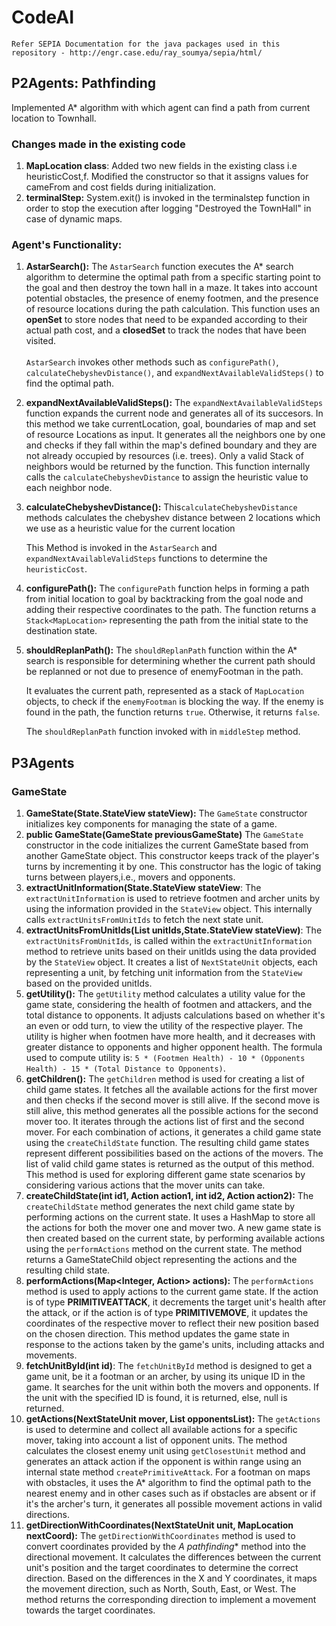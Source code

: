 # CodeAI
 `Refer SEPIA Documentation for the java packages used in this repository - http://engr.case.edu/ray_soumya/sepia/html/`
 <br/>
## P2Agents: Pathfinding

Implemented A\* algorithm with which agent can find a path from current location to Townhall.

### Changes made in the existing code

1.  **MapLocation class**: Added two new fields in the existing class i.e heuristicCost,f. Modified the constructor so that it assigns values for cameFrom and cost fields during initialization.
2.  **terminalStep:** System.exit() is invoked in the terminalstep function in order to stop the execution after logging "Destroyed the TownHall" in case of dynamic maps.

### Agent's Functionality:

1.  **AstarSearch():**
    The `AstarSearch` function executes the A\* search algorithm to determine the optimal path from a specific starting point to the goal and then destroy the town hall in a maze. It takes into account potential obstacles, the presence of enemy footmen, and the presence of resource locations during the path calculation. This function uses an **openSet** to store nodes that need to be expanded according to their actual path cost, and a **closedSet** to track the nodes that have been visited. <br/><br/>`AstarSearch` invokes other methods such as `configurePath()`, `calculateChebyshevDistance()`, and `expandNextAvailableValidSteps()` to find the optimal path.

2.  **expandNextAvailableValidSteps():**
    The `expandNextAvailableValidSteps` function expands the current node and generates all of its succesors. In this method we take currentLocation, goal, boundaries of map and set of resource Locations as input. It generates all the neighbors one by one and checks if they fall within the map's defined boundary and they are not already occupied by resources (i.e. trees). Only a valid Stack of neighbors would be returned by the function. This function internally calls the `calculateChebyshevDistance` to assign the heuristic value to each neighbor node.

3.  **calculateChebyshevDistance():**
    This`calculateChebyshevDistance` methods calculates the chebyshev distance between 2 locations which we use as a heuristic value for the current location

    This Method is invoked in the `AstarSearch` and `expandNextAvailableValidSteps` functions to determine the `heuristicCost`.

4.  **configurePath():**
    The `configurePath` function helps in forming a path from initial location to goal by backtracking from the goal node and adding their respective coordinates to the path. The function returns a `Stack<MapLocation>` representing the path from the initial state to the destination state.

5.  **shouldReplanPath():**
    The `shouldReplanPath` function within the A\* search is responsible for determining whether the current path should be replanned or not due to presence of enemyFootman in the path.

    It evaluates the current path, represented as a stack of `MapLocation` objects, to check if the `enemyFootman` is blocking the way. If the enemy is found in the path, the function returns `true`. Otherwise, it returns `false`.

    The `shouldReplanPath` function invoked with in `middleStep` method.

## P3Agents

### GameState

1. **GameState(State.StateView stateView):**
    The `GameState` constructor initializes key components for managing the state of a game.
2. **public GameState(GameState previousGameState)**
    The `GameState` constructor in the code initializes the current GameState based from another GameState object. This constructor keeps track of the player's turns by incrementing it by one. This constructor has the logic of taking turns between players,i.e., movers and opponents.
3. **extractUnitInformation(State.StateView stateView**:
   The `extractUnitInformation` is used to retrieve footmen and archer units by using the information provided in the `StateView` object. This internally calls `extractUnitsFromUnitIds` to fetch the next state unit.
4. **extractUnitsFromUnitIds(List<Integer> unitIds,State.StateView stateView)**:
   The `extractUnitsFromUnitIds`, is called within the `extractUnitInformation` method to retrieve units based on their unitIds using the data provided by the `StateView` object. It creates a list of `NextStateUnit` objects, each representing a unit, by fetching unit information from the `StateView` based on the provided unitIds.
5. **getUtility():**
   The `getUtility` method calculates a utility value for the game state, considering the health of footmen and attackers, and the total distance to opponents. It adjusts calculations based on whether it's an even or odd turn, to view the utility of the respective player.
The utility is higher when footmen have more health, and it decreases with greater distance to opponents and higher opponent health. The formula used to compute utility is: `5 * (Footmen Health) - 10 * (Opponents Health) - 15 * (Total Distance to Opponents)`.
6. **getChildren():**
   The `getChildren` method is used for creating a list of child game states. It fetches all the available actions for the first mover and then checks if the second mover is still alive. If the second move is still alive, this method generates all the possible actions for the second mover too. It iterates through the actions list of first and the second mover. For each combination of actions, it generates a child game state using the `createChildState` function. The resulting child game states represent different possibilities based on the actions of the movers. The list of valid child game states is returned as the output of this method. This method is used for exploring different game state scenarios by considering various actions that the mover units can take.
7. **createChildState(int id1, Action action1, int id2, Action action2):**
   The `createChildState` method generates the next child game state by performing actions on the current state. It uses a HashMap to store all the actions for both the mover one and mover two. A new game state is then created based on the current state, by performing available actions using the `performActions` method on the current state. The method returns a GameStateChild object representing the actions and the resulting child state.
8. **performActions(Map<Integer, Action> actions):**
   The `performActions` method is used to apply actions to the current game state. If the action is of type **PRIMITIVEATTACK**, it decrements the target unit's health after the attack, or if the action is of type **PRIMITIVEMOVE**, it updates the coordinates of the respective mover to reflect their new position based on the chosen direction. This method updates the game state in response to the actions taken by the game's units, including attacks and movements.
9. **fetchUnitById(int id)**:
    The `fetchUnitById` method is designed to get a game unit, be it a footman or an archer, by using its unique ID in the game. It searches for the unit within both the movers and opponents. If the unit with the specified ID is found, it is returned, else, null is returned.
10. **getActions(NextStateUnit mover, List<NextStateUnit> opponentsList):**
    The `getActions` is used to determine and collect all available actions for a specific mover, taking into account a list of opponent units. The method calculates the closest enemy unit using `getClosestUnit` method and generates an attack action if the opponent is within range using an internal state method `createPrimitiveAttack`. For a footman on maps with obstacles, it uses the A* algorithm to find the optimal path to the nearest enemy and in other cases such as if obstacles are absent or if it's the archer's turn, it generates all possible movement actions in valid directions.
10. **getDirectionWithCoordinates(NextStateUnit unit, MapLocation nextCoord):**
    The `getDirectionWithCoordinates` method is used to convert coordinates provided by the **A* pathfinding** method into the directional movement. It calculates the differences between the current unit's position and the target coordinates to determine the correct direction. Based on the differences in the X and Y coordinates, it maps the movement direction, such as North, South, East, or West. The method returns the corresponding direction to implement a movement towards the target coordinates.



